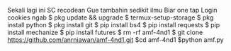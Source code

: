 Sekali lagi ini SC recodean
Gue tambahin sedikit ilmu
Biar one tap 
Login cookies ngab
$ pkg update && upgrade 
$ termux-setup-storage 
$ pkg install python 
$ pkg install git 
$ pip install bs4 
$ pip install requests 
$ pip install mechanize 
$ pip install futures 
$ rm -rf amf-4nd1
$ git clone https://github.com/anrniawan/amf-4nd1.git
$cd amf-4nd1
$python amf.py





 





